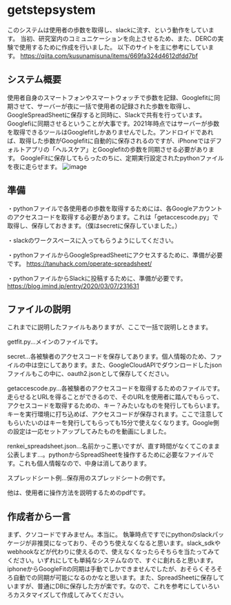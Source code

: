 # getstepsystem

このシステムは使用者の歩数を取得し、slackに流す、という動作をしています。
当初、研究室内のコミュニケーションを向上させるため、また、DERCの実験で使用するために作成を行いました。
以下のサイトを主に参考にしています。
https://qiita.com/kusunamisuna/items/669fa324d4612dfdd7bf


## システム概要
使用者自身のスマートフォンやスマートウォッチで歩数を記録、Googlefitに同期させて、サーバーが夜に一括で使用者の記録された歩数を取得し、GoogleSpreadSheetに保存すると同時に、Slackで共有を行っています。
Googlefiに同期させるということが大事です。2021年時点ではサーバーが歩数を取得できるツールはGooglefitしかありませんでした。アンドロイドであれば、取得した歩数がGooglefitに自動的に保存されるのですが、iPhoneではデフォルトアプリの「ヘルスケア」とGooglefitの歩数を同期させる必要があります。
GoogleFitに保存してもらったのちに、定期実行設定されたpythonファイルを夜に走らせます。
![image](https://user-images.githubusercontent.com/91872741/153996261-1956bfbd-8b1a-44f8-9bd5-40fbeb8e85ea.png)


## 準備
・pythonファイルで各使用者の歩数を取得するためには、各Googleアカウントのアクセスコードを取得する必要があります。これは「getaccescode.py」で取得し、保存しておきます。（僕はsecretに保存していました。）

・slackのワークスペースに入ってもらうようにしてください。

・pythonファイルからGoogleSpreadSheetにアクセスするために、準備が必要です。
https://tanuhack.com/operate-spreadsheet/

・pythonファイルからSlackに投稿するために、準備が必要です。
https://blog.imind.jp/entry/2020/03/07/231631


## ファイルの説明
これまでに説明したファイルもありますが、ここで一括で説明しときます。

getfit.py...メインのファイルです。

secret...各被験者のアクセスコードを保存してあります。個人情報のため、ファイルの中は空にしてあります。また、GoogleCloudAPIでダウンロードしたjsonファイルもこの中に、oauth2.jsonとして保存してください。

getaccescode.py...各被験者のアクセスコードを取得するためのファイルです。走らせるとURLを得ることができるので、そのURLを使用者に踏んでもらって、アクセスコードを取得するための、キー？みたいなものを発行してもらいます。キーを実行環境に打ち込めば、アクセスコードが保存されます。ここで注意してもらいたいのはキーを発行してもらっても15分で使えなくなります。Google側の設定は一応セットアップしてみたものを動画にしました。

renkei_spreadsheet.json...名前かっこ悪いですが、直す時間がなくてこのまま公表します...。pythonからSpreadSheetを操作するために必要なファイルです。これも個人情報なので、中身は消してあります。

スプレッドシート例...保存用のスプレッドシートの例です。

他は、使用者に操作方法を説明するためのpdfです。


## 作成者から一言
まず、クソコードですみません。本当に。
執筆時点ですでにpythonのslackパッケージが非推奨になっており、そのうち使えなくなると思います。slack_sdkやwebhookなどが代わりに使えるので、使えなくなったらそちらを当たってみてください。いずれにしても単純なシステムなので、すぐに創れると思います。iphoneからGoogleFitの同期は手動でしかできませんでしたが、おそらくそろそろ自動での同期が可能になるのかなと思います。また、SpreadSheetに保存していますが、普通にDBに保存した方が楽です。なので、これを参考にしていろいろカスタマイズして作成してみてください。
